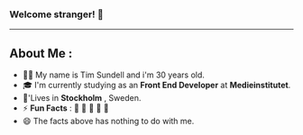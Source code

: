 ### Welcome stranger! 👋
***
<!--
**existenztim/existenztim** is a ✨ _special_ ✨ repository because its `README.md` (this file) appears on your GitHub profile.

Here are some ideas to get you started:

- 🔭 I’m currently working on ...
- 🌱 I’m currently learning ...
- 👯 I’m looking to collaborate on ...
- 🤔 I’m looking for help with ...
- 💬 Ask me about ...
- 📫 How to reach me: ...
- 😄 Pronouns: ...
- ⚡ Fun fact: ...
-->

## About Me :
- 🧑‍💻 My name is Tim Sundell and i'm 30 years old.
- 🎓 I'm currently studying as an  **Front End Developer** at **Medieinstitutet**.
- 🏡'Lives in **Stockholm** , Sweden.
- ⚡ **Fun Facts** : 🍕 🏉 🏏 🎥 🚞
- 😄 The facts above has nothing to do with me.




